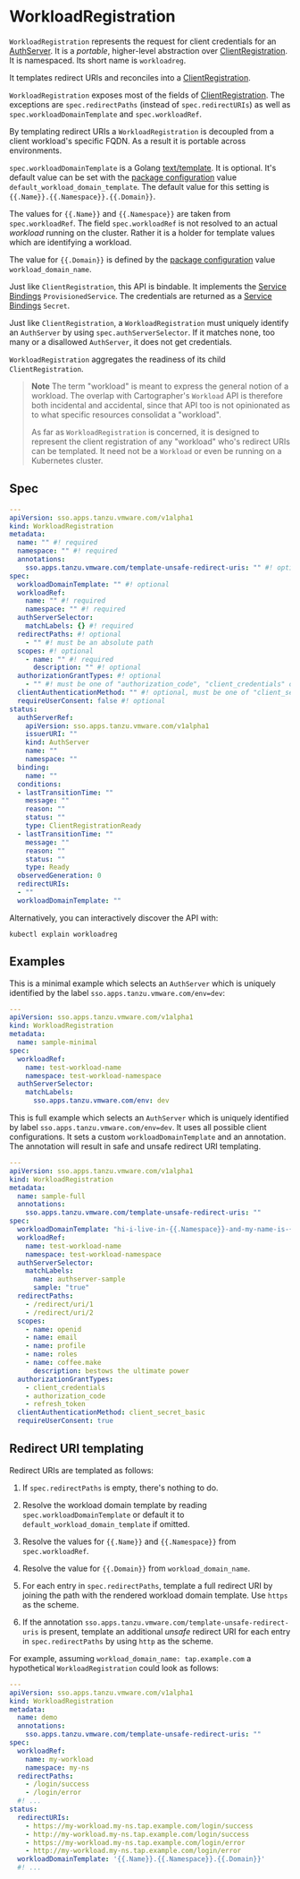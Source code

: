 # WorkloadRegistration

`WorkloadRegistration` represents the request for client credentials for an
[AuthServer](./authserver.hbs.md). It is a _portable_, higher-level abstraction
over [ClientRegistration](./clientregistration.hbs.md). It is namespaced.  Its
short name is `workloadreg`.

It templates redirect URIs and reconciles into a
[ClientRegistration](./clientregistration.hbs.md).

`WorkloadRegistration` exposes most of the fields of
[ClientRegistration](./clientregistration.hbs.md). The exceptions are
`spec.redirectPaths` (instead of `spec.redirectURIs`) as well as
`spec.workloadDomainTemplate` and `spec.workloadRef`.

By templating redirect URIs a `WorkloadRegistration` is decoupled from a client
workload's specific FQDN. As a result it is portable across environments.

`spec.workloadDomainTemplate` is a Golang
[text/template](https://pkg.go.dev/text/template). It is optional. It's default
value can be set with the [package
configuration](../package-configuration.hbs.md) value
`default_workload_domain_template`. The default value for this setting is
`{{.Name}}.{{.Namespace}}.{{.Domain}}`.

The values for `{{.Name}}` and `{{.Namespace}}` are taken from
`spec.workloadRef`. The field `spec.workloadRef` is not resolved to an actual
_workload_ running on the cluster. Rather it is a holder for template values
which are identifying a workload.

The value for `{{.Domain}}` is defined by the [package
configuration](../package-configuration.hbs.md) value `workload_domain_name`.

Just like `ClientRegistration`, this API is bindable. It implements the
[Service Bindings](https://servicebinding.io/spec/core/1.0.0/)
`ProvisionedService`. The credentials are returned as a [Service
Bindings](https://servicebinding.io/spec/core/1.0.0/) `Secret`.

Just like `ClientRegistration`, a `WorkloadRegistration` must uniquely identify
an `AuthServer` by using `spec.authServerSelector`. If it matches none, too
many or a disallowed `AuthServer`, it does not get credentials.

`WorkloadRegistration` aggregates the readiness of its child `ClientRegistration`.

> **Note** The term "workload" is meant to express the general notion of a
> workload. The overlap with Cartographer's `Workload` API is therefore both
> incidental and accidental, since that API too is not opinionated as to what
> specific resources consolidat a "workload".
>
> As far as `WorkloadRegistration` is concerned, it is designed to represent
> the client registration of any "workload" who's redirect URIs can be
> templated. It need not be a `Workload` or even be running on a Kubernetes
> cluster.

## Spec

```yaml
---
apiVersion: sso.apps.tanzu.vmware.com/v1alpha1
kind: WorkloadRegistration
metadata:
  name: "" #! required
  namespace: "" #! required
  annotations:
    sso.apps.tanzu.vmware.com/template-unsafe-redirect-uris: "" #! optional
spec:
  workloadDomainTemplate: "" #! optional
  workloadRef:
    name: "" #! required
    namespace: "" #! required
  authServerSelector:
    matchLabels: {} #! required
  redirectPaths: #! optional
    - "" #! must be an absolute path
  scopes: #! optional
    - name: "" #! required
      description: "" #! optional
  authorizationGrantTypes: #! optional
    - "" #! must be one of "authorization_code", "client_credentials" or "refresh_token"
  clientAuthenticationMethod: "" #! optional, must be one of "client_secret_post", "client_secret_basic" or "none"
  requireUserConsent: false #! optional
status:
  authServerRef:
    apiVersion: sso.apps.tanzu.vmware.com/v1alpha1
    issuerURI: ""
    kind: AuthServer
    name: ""
    namespace: ""
  binding:
    name: ""
  conditions:
  - lastTransitionTime: ""
    message: ""
    reason: ""
    status: ""
    type: ClientRegistrationReady
  - lastTransitionTime: ""
    message: ""
    reason: ""
    status: ""
    type: Ready
  observedGeneration: 0
  redirectURIs:
  - ""
  workloadDomainTemplate: ""
```

Alternatively, you can interactively discover the API with:

```shell
kubectl explain workloadreg
```

## Examples

This is a minimal example which selects an `AuthServer` which is uniquely
identified by the label `sso.apps.tanzu.vmware.com/env=dev`:

```yaml
---
apiVersion: sso.apps.tanzu.vmware.com/v1alpha1
kind: WorkloadRegistration
metadata:
  name: sample-minimal
spec:
  workloadRef:
    name: test-workload-name
    namespace: test-workload-namespace
  authServerSelector:
    matchLabels:
      sso.apps.tanzu.vmware.com/env: dev
```

This is full example which selects an `AuthServer` which is uniquely identified
by label `sso.apps.tanzu.vmware.com/env=dev`. It uses all possible client
configurations. It sets a custom `workloadDomainTemplate` and an annotation.
The annotation will result in safe and unsafe redirect URI templating.

```yaml
---
apiVersion: sso.apps.tanzu.vmware.com/v1alpha1
kind: WorkloadRegistration
metadata:
  name: sample-full
  annotations:
    sso.apps.tanzu.vmware.com/template-unsafe-redirect-uris: ""
spec:
  workloadDomainTemplate: "hi-i-live-in-{{.Namespace}}-and-my-name-is-{{.Name}}.sample.{{.Domain}}"
  workloadRef:
    name: test-workload-name
    namespace: test-workload-namespace
  authServerSelector:
    matchLabels:
      name: authserver-sample
      sample: "true"
  redirectPaths:
    - /redirect/uri/1
    - /redirect/uri/2
  scopes:
    - name: openid
    - name: email
    - name: profile
    - name: roles
    - name: coffee.make
      description: bestows the ultimate power
  authorizationGrantTypes:
    - client_credentials
    - authorization_code
    - refresh_token
  clientAuthenticationMethod: client_secret_basic
  requireUserConsent: true
```

## Redirect URI templating


Redirect URIs are templated as follows:

1. If `spec.redirectPaths` is empty, there's nothing to do.

1. Resolve the workload domain template by reading
   `spec.workloadDomainTemplate` or default it to
   `default_workload_domain_template` if omitted.

1. Resolve the values for `{{.Name}}` and `{{.Namespace}}` from `spec.workloadRef`.

1. Resolve the value for `{{.Domain}}` from `workload_domain_name`.

1. For each entry in `spec.redirectPaths`, template a full redirect URI by
   joining the path with the rendered workload domain template. Use `https` as
   the scheme.

1. If the annotation `sso.apps.tanzu.vmware.com/template-unsafe-redirect-uris`
   is present, template an additional _unsafe_ redirect URI for each entry in
   `spec.redirectPaths` by using `http` as the scheme.

For example, assuming `workload_domain_name: tap.example.com` a hypothetical
`WorkloadRegistration` could look as follows:

```yaml
---
apiVersion: sso.apps.tanzu.vmware.com/v1alpha1
kind: WorkloadRegistration
metadata:
  name: demo
  annotations:
    sso.apps.tanzu.vmware.com/template-unsafe-redirect-uris: ""
spec:
  workloadRef:
    name: my-workload
    namespace: my-ns
  redirectPaths:
    - /login/success
    - /login/error
  #! ...
status:
  redirectURIs:
    - https://my-workload.my-ns.tap.example.com/login/success
    - http://my-workload.my-ns.tap.example.com/login/success
    - https://my-workload.my-ns.tap.example.com/login/error
    - http://my-workload.my-ns.tap.example.com/login/error
  workloadDomainTemplate: '{{.Name}}.{{.Namespace}}.{{.Domain}}'
  #! ...
```
